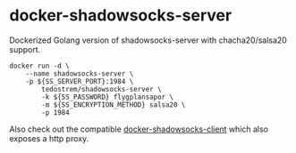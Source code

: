 # docker-shadowsocks-server
Dockerized Golang version of shadowsocks-server with chacha20/salsa20 support.
```
docker run -d \
	--name shadowsocks-server \
	-p ${SS_SERVER_PORT}:1984 \
		tedostrem/shadowsocks-server \
		-k ${SS_PASSWORD} flygplansapor \
		-m ${SS_ENCRYPTION_METHOD} salsa20 \
		-p 1984
```
Also check out the compatible [docker-shadowsocks-client](https://github.com/tedostrem/docker-shadowsocks-client) which also exposes a http proxy.
